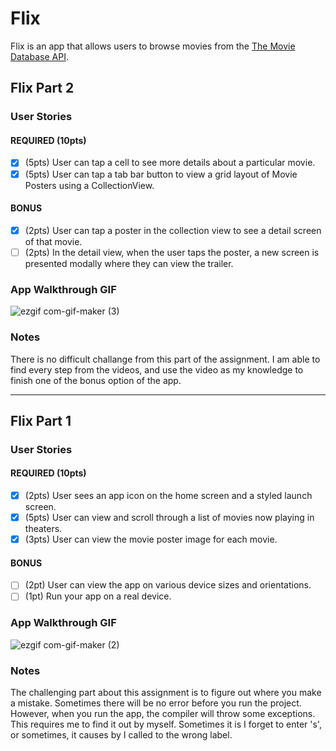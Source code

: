 # Flix

Flix is an app that allows users to browse movies from the [The Movie Database API](http://docs.themoviedb.apiary.io/#).

## Flix Part 2

### User Stories

#### REQUIRED (10pts)
- [x] (5pts) User can tap a cell to see more details about a particular movie.
- [x] (5pts) User can tap a tab bar button to view a grid layout of Movie Posters using a CollectionView.

#### BONUS
- [x] (2pts) User can tap a poster in the collection view to see a detail screen of that movie.
- [ ] (2pts) In the detail view, when the user taps the poster, a new screen is presented modally where they can view the trailer.

### App Walkthrough GIF
![ezgif com-gif-maker (3)](https://user-images.githubusercontent.com/98489037/156870557-0ab49e74-a3df-492b-a1e0-0fe62b3c1d0c.gif)


### Notes
There is no difficult challange from this part of the assignment. I am able to find every step from the videos, and use the video as my knowledge to finish one of the bonus option of the app.

---

## Flix Part 1

### User Stories

#### REQUIRED (10pts)
- [x] (2pts) User sees an app icon on the home screen and a styled launch screen.
- [x] (5pts) User can view and scroll through a list of movies now playing in theaters.
- [x] (3pts) User can view the movie poster image for each movie.

#### BONUS
- [ ] (2pt) User can view the app on various device sizes and orientations.
- [ ] (1pt) Run your app on a real device.

### App Walkthrough GIF
![ezgif com-gif-maker (2)](https://user-images.githubusercontent.com/98489037/155481093-aebb4070-1e02-4d90-9111-b5088143fcf6.gif)

### Notes
The challenging part about this assignment is to figure out where you make a mistake. Sometimes there will be no error before you run the project. However, when you run the app, the compiler will throw some exceptions. This requires me to find it out by myself. Sometimes it is I forget to enter 's', or sometimes, it causes by I called to the wrong label.
